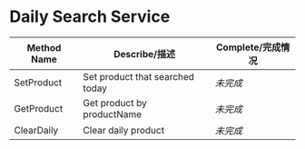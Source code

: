 # Daily Search Service
| Method Name | Describe/描述                   | Complete/完成情况 |
| ----------- | ------------------------------- | ----------------- |
| SetProduct  | Set product that searched today | *未完成*          |
| GetProduct  | Get product by productName      | *未完成*          |
| ClearDaily  | Clear daily product             | *未完成* |